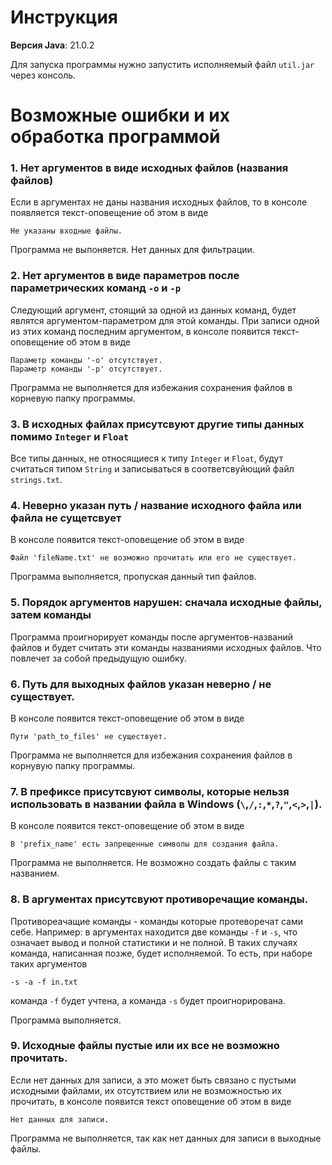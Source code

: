 # Инструкция 

**Версия Java**: 21.0.2  

Для запуска программы нужно запустить исполняемый файл `util.jar` через консоль. 


# Возможные ошибки и их обработка программой

### 1. Нет аргументов в виде исходных файлов (названия файлов)    

<p>Если в аргументах не даны названия исходных файлов, то в консоле появляется текст-оповещение об этом в виде</p>

```
Не указаны входные файлы.
```

<p>Программа не выпоняется. Нет данных для фильтрации.</p>

### 2. Нет аргументов в виде параметров после параметрических команд `-o` и `-p`   

<p>Следующий аргумент, стоящий за одной из данных команд, будет являтся аргументом-параметром для этой команды.
  При записи одной из этих команд последним аргументом, в консоле появится текст-оповещение об этом в виде</p>
  
```
Параметр команды '-o' отсутствует.
Параметр команды '-p' отсутствует.
```

<p>Программа не выполняется для избежания сохранения файлов в корневую папку программы.</p>

### 3. В исходных файлах присутсвуют другие типы данных помимо `Integer` и `Float`

Все типы данных, не относящиеся к типу `Integer` и `Float`, будут считаться типом `String` и записываться
  в соответсвуйющий файл `strings.txt`.

### 4. Неверно указан путь / название исходного файла или файла не сущетсвует

<p>В консоле появится текст-оповещение об этом в виде</p>

```
Файл 'fileName.txt' не возможно прочитать или его не существует.
```

<p>Программа выполняется, пропуская данный тип файлов.</p>

### 5. Порядок аргументов нарушен: сначала исходные файлы, затем команды

<p>Программа проигнорирует команды после аргументов-названий файлов и будет считать эти команды названиями исходных файлов.
Что повлечет за собой предыдущую ошибку.</p>

### 6. Путь для выходных файлов указан неверно / не существует.

<p>В консоле появится текст-оповещение об этом в виде</p>

```
Пути 'path_to_files' не существует.
```

<p>Программа не выполняется для избежания сохранения файлов в корнувую папку программы.</p>

### 7. В префиксе присутсвуют символы, которые нельзя использовать в названии файла в Windows (`\`,`/`,`:`,`*`,`?`,`"`,`<`,`>`,`|`).

<p>В консоле появится текст-оповещение об этом в виде</p>

```
В 'prefix_name' есть запрещенные символы для создания файла.
```

<p>Программа не выполняется. Не возможно создать файлы с таким названием.</p>

### 8. В аргументах присутсвуют противоречащие команды.

Противореачащие команды - команды которые протеворечат сами себе. Например: в аргументах находится две команды `-f` и `-s`, что означает вывод и полной статистики и не полной. В таких случаях команда, написанная позже, будет исполняемой. То есть, при наборе таких аргументов

```
-s -a -f in.txt
```

команда `-f` будет учтена, а команда `-s` будет проигнорирована.
<p>Программа выполняется.</p>

### 9. Исходные файлы пустые или их все не возможно прочитать.

Если нет данных для записи, а это может быть связано с пустыми исходными файлами, их отсутствием или не возможностью их прочитать, в консоле появится текст оповещение об этом в виде

```
Нет данных для записи.
```

<p>Программа не выполняется, так как нет данных для записи в выходные файлы.</p>
